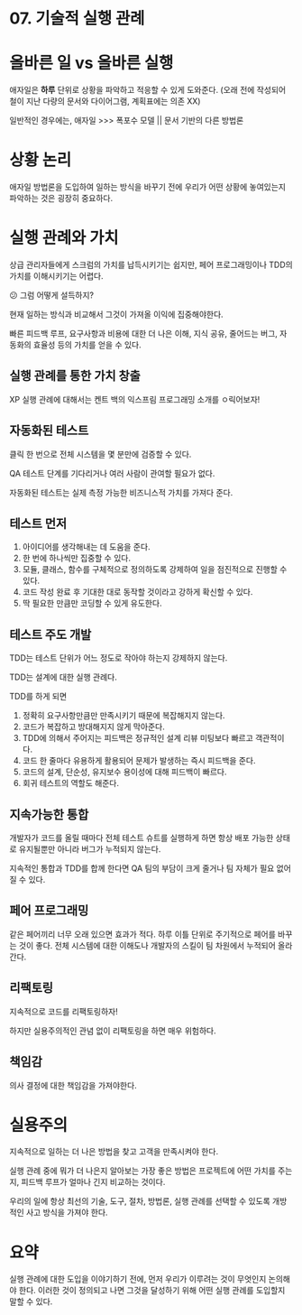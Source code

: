 # 07. 기술적 실행 관례

# 올바른 일 vs 올바른 실행

애자일은 **하루** 단위로 상황을 파악하고 적응할 수 있게 도와준다.  (오래 전에 작성되어 철이 지난 다량의 문서와 다이어그램, 계획표에는 의존 XX)

일반적인 경우에는, 애자일 >>> 폭포수 모델 || 문서 기반의 다른 방법론 

# 상황 논리

애자일 방법론을 도입하여 일하는 방식을 바꾸기 전에 우리가 어떤 상황에 놓여있는지 파악하는 것은 굉장히 중요하다.

# 실행 관례와 가치

상급 관리자들에게 스크럼의 가치를 납득시키기는 쉽지만, 페어 프로그래밍이나 TDD의 가치를 이해시키기는 어렵다. 

😕 그럼 어떻게 설득하지?

현재 일하는 방식과 비교해서 그것이 가져올 이익에 집중해야한다.

빠른 피드백 루프, 요구사항과 비용에 대한 더 나은 이해, 지식 공유, 줄어드는 버그, 자동화의 효율성 등의 가치를 얻을 수 있다.

## 실행 관례를 통한 가치 창출

XP 실행 관례에 대해서는 켄트 백의 익스프림 프로그래밍 소개를 ㅇ릭어보자!

## 자동화된 테스트

클릭 한 번으로 전체 시스템을 몇 분만에 검증할 수 있다.

QA 테스트 단계를 기다리거나 여러 사람이 관여할 필요가 없다.

자동화된 테스트는 실제 측정 가능한 비즈니스적 가치를 가져다 준다.

## 테스트 먼저

1. 아이디어를 생각해내는 데 도움을 준다.
2. 한 번에 하나씩만 집중할 수 있다.
3. 모듈, 클래스, 함수를 구체적으로 정의하도록 강제하여 일을 점진적으로 진행할 수 있다.
4. 코드 작성 완료 후 기대한 대로 동작할 것이라고 강하게 확신할 수 있다.
5. 딱 필요한 만큼만 코딩할 수 있게 유도한다.

## 테스트 주도 개발

TDD는 테스트 단위가 어느 정도로 작아야 하는지 강제하지 않는다.

TDD는 설계에 대한 실행 관례다.

TDD를 하게 되면

1. 정확히 요구사항만큼만 만족시키기 때문에 복잡해지지 않는다.
2. 코드가 복잡하고 방대해지지 않게 막아준다.
3. TDD에 의해서 주어지는 피드백은 정규적인 설계 리뷰 미팅보다 빠르고 객관적이다.
4. 코드 한 줄마다 유용하게 활용되어 문제가 발생하는 즉시 피드백을 준다.
5. 코드의 설계, 단순성, 유지보수 용이성에 대해 피드백이 빠르다.
6. 회귀 테스트의 역할도 해준다.

## 지속가능한 통합

개발자가 코드를 올릴 때마다 전체 테스트 슈트를 실행하게 하면 항상 배포 가능한 상태로 유지될뿐만 아니라 버그가 누적되지 않는다.

지속적인 통합과 TDD를 합께 한다면 QA 팀의 부담이 크게 줄거나 팀 자체가 필요 없어질 수 있다.

## 페어 프로그래밍

같은 페어끼리 너무 오래 있으면 효과가 적다. 하루 이틀 단위로 주기적으로 페어를 바꾸는 것이 좋다. 전체 시스템에 대한 이해도나 개발자의 스킬이 팀 차원에서 누적되어 올라간다.

## 리팩토링

지속적으로 코드를 리팩토링하자!

하지만 실용주의적인 관념 없이 리팩토링을 하면 매우 위험하다.

## 책임감

의사 결정에 대한 책임감을 가져야한다.

# 실용주의

지속적으로 일하는 더 나은 방법을 찾고 고객을 만족시켜야 한다.

실행 관례 중에 뭐가 더 나은지 알아보는 가장 좋은 방법은 프로젝트에 어떤 가치를 주는지, 피드백 루프가 얼마나 긴지 비교하는 것이다.

우리의 일에 항상 최선의 기술, 도구, 절차, 방법론, 실행 관례를 선택할 수 있도록 개방적인 사고 방식을 가져야 한다.

# 요약

실행 관례에 대한 도입을 이야기하기 전에, 먼저 우리가 이루려는 것이 무엇인지 논의해야 한다. 이러한 것이 정의되고 나면 그것을 달성하기 위해 어떤 실행 관례를 도입할지 말할 수 있다.